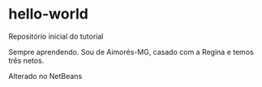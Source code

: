 # hello-world
Repositório inicial do tutorial

Sempre aprendendo. 
Sou de Aimorés-MG, casado com a Regina e temos três netos.

Alterado no NetBeans
